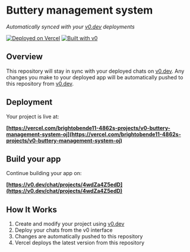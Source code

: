 # Buttery management system

*Automatically synced with your [v0.dev](https://v0.dev) deployments*

[![Deployed on Vercel](https://img.shields.io/badge/Deployed%20on-Vercel-black?style=for-the-badge&logo=vercel)](https://vercel.com/brightobende11-4862s-projects/v0-buttery-management-system-oj)
[![Built with v0](https://img.shields.io/badge/Built%20with-v0.dev-black?style=for-the-badge)](https://v0.dev/chat/projects/4wdZa4Z5edD)

## Overview

This repository will stay in sync with your deployed chats on [v0.dev](https://v0.dev).
Any changes you make to your deployed app will be automatically pushed to this repository from [v0.dev](https://v0.dev).

## Deployment

Your project is live at:

**[https://vercel.com/brightobende11-4862s-projects/v0-buttery-management-system-oj](https://vercel.com/brightobende11-4862s-projects/v0-buttery-management-system-oj)**

## Build your app

Continue building your app on:

**[https://v0.dev/chat/projects/4wdZa4Z5edD](https://v0.dev/chat/projects/4wdZa4Z5edD)**

## How It Works

1. Create and modify your project using [v0.dev](https://v0.dev)
2. Deploy your chats from the v0 interface
3. Changes are automatically pushed to this repository
4. Vercel deploys the latest version from this repository
